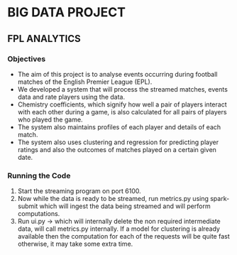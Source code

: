# BIG DATA PROJECT
## FPL ANALYTICS

### Objectives
- The aim of this project is to analyse events occurring during football matches of the English Premier League (EPL).
- We developed a system that will process the streamed matches, events data and rate players using the data. 
- Chemistry coefficients, which signify how well a pair of players interact with each other during a game, is also calculated for all pairs of players who played the game.
- The system also maintains profiles of each player and details of each match.
- The system also uses clustering and regression for predicting player ratings and also the outcomes of matches played on a certain given date.

### Running the Code
1. Start the streaming program on port 6100.
2. Now while the data is ready to be streamed, run metrics.py using spark-submit which will ingest the data being streamed and will perform computations.
3. Run ui.py -> which will internally delete the non required intermediate data, will call metrics.py internally. If a model for clustering is already available then the computation for each of the requests will be quite fast otherwise, it may take some extra time.
